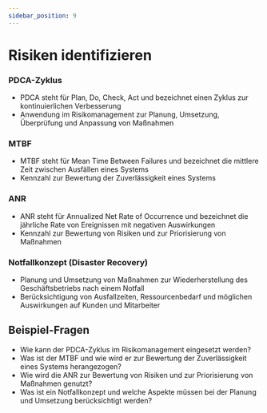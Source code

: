 ```yaml
---
sidebar_position: 9
---
```


# Risiken identifizieren

<!-- Risiken identifizieren, Maßnahmen planen und
Ausfallwahrscheinlichkeiten berücksichtigen

-   PDCA-Zyklus
-   MTBF
-   ANR
-   Notfallkonzept (Disaster Recovery) -->

### PDCA-Zyklus

-   PDCA steht für Plan, Do, Check, Act und bezeichnet einen Zyklus zur kontinuierlichen Verbesserung
-   Anwendung im Risikomanagement zur Planung, Umsetzung, Überprüfung und Anpassung von Maßnahmen

### MTBF

-   MTBF steht für Mean Time Between Failures und bezeichnet die mittlere Zeit zwischen Ausfällen eines Systems
-   Kennzahl zur Bewertung der Zuverlässigkeit eines Systems

### ANR

-   ANR steht für Annualized Net Rate of Occurrence und bezeichnet die jährliche Rate von Ereignissen mit negativen Auswirkungen
-   Kennzahl zur Bewertung von Risiken und zur Priorisierung von Maßnahmen

### Notfallkonzept (Disaster Recovery)

-   Planung und Umsetzung von Maßnahmen zur Wiederherstellung des Geschäftsbetriebs nach einem Notfall
-   Berücksichtigung von Ausfallzeiten, Ressourcenbedarf und möglichen Auswirkungen auf Kunden und Mitarbeiter

## Beispiel-Fragen

-   Wie kann der PDCA-Zyklus im Risikomanagement eingesetzt werden?
-   Was ist der MTBF und wie wird er zur Bewertung der Zuverlässigkeit eines Systems herangezogen?
-   Wie wird die ANR zur Bewertung von Risiken und zur Priorisierung von Maßnahmen genutzt?
-   Was ist ein Notfallkonzept und welche Aspekte müssen bei der Planung und Umsetzung berücksichtigt werden?
